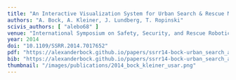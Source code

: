 ```yaml
---
title: "An Interactive Visualization System for Urban Search & Rescue Mission Planning"
authors: "A. Bock, A. Kleiner, J. Lundberg, T. Ropinski"
scivis_authors: [ "alebo68" ]
venue: "International Symposium on Safety, Security, and Rescue Robotics"
year: 2014
doi: "10.1109/SSRR.2014.7017652"
pdf: "https://alexanderbock.github.io/papers/ssrr14-bock-urban_search_and_rescue.pdf"
bib: "https://alexanderbock.github.io/papers/ssrr14-bock-urban_search_and_rescue.bib"
thumbnail: "/images/publications/2014_bock_kleiner_usar.png"
---
```


